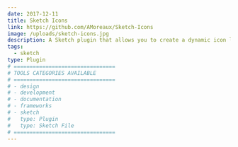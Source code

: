 ```yaml
---
date: 2017-12-11
title: Sketch Icons
link: https://github.com/AMoreaux/Sketch-Icons
image: /uploads/sketch-icons.jpg
description: A Sketch plugin that allows you to create a dynamic icon library for your UI kit. Just import a set of icons and automatically apply a color mask.
tags:
  - sketch
type: Plugin
# ================================
# TOOLS CATEGORIES AVAILABLE
# ================================
# - design
# - development
# - documentation
# - frameworks
# - sketch
#   type: Plugin
#   type: Sketch File
# ================================
---
```

